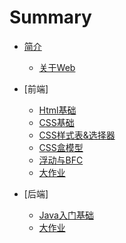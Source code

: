 # Summary
* [简介](README.md)
   * [关于Web](content/intro/design-develop.md)

* [前端]
  * [Html基础](content/front/html/index.md)
  * [CSS基础](content/front/css/index.md)
  * [CSS样式表&选择器](content/front/css/stylesheet.md)
  * [CSS盒模型](content/front/css/boxModel.md)
  * [浮动与BFC](content/front/css/BFC.md)
  * [大作业](content/front/greatAssignment/greatAssignment.md)


* [后端]
   * [Java入门基础](content/back/java/JavaFirst.md) 
   * [大作业](content/back/greatAssignment/greatAssignment.md) 


